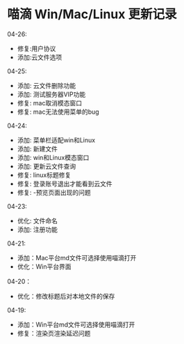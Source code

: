 # 喵滴 Win/Mac/Linux 更新记录
04-26:
+ 修复:用户协议
+ 添加:云文件选项

04-25:
+ 添加: 云文件删除功能 
+ 添加: 测试服务器VIP功能
+ 修复: mac取消模态窗口
+ 修复: mac无法使用菜单的bug

04-24:
+ 添加: 菜单栏适配win和Linux
+ 添加: 新建文件
+ 添加: win和Linux模态窗口
+ 添加: 更新云文件查询
+ 修复: linux标题修复
+ 修复: 登录账号退出才能看到云文件
+ 修复: -预览页面出现的问题

04-23:
+ 优化: 文件命名
+ 添加: 注册功能

04-21:
* 添加：Mac平台md文件可选择使用喵滴打开
* 优化：Win平台界面

04-20：
* 优化：修改标题后对本地文件的保存

04-19:
* 添加：Win平台md文件可选择使用喵滴打开
* 修复：渲染页渲染延迟问题